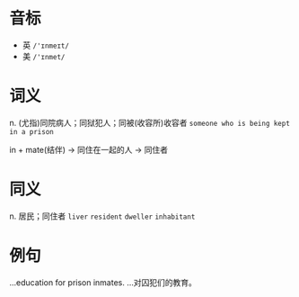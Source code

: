# 音标

- 英 `/'ɪnmeɪt/`
- 美 `/'ɪnmet/`

# 词义

n. (尤指)同院病人；同狱犯人；同被(收容所)收容者
`someone who is being kept in a prison`



in + mate(结伴) → 同住在一起的人 → 同住者

# 同义

n. 居民；同住者
`liver` `resident` `dweller` `inhabitant`

# 例句

...education for prison inmates.
…对囚犯们的教育。


